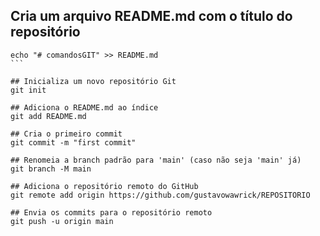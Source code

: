 ## Cria um arquivo README.md com o título do repositório
````
echo "# comandosGIT" >> README.md
```

## Inicializa um novo repositório Git
git init

## Adiciona o README.md ao índice
git add README.md

## Cria o primeiro commit
git commit -m "first commit"

## Renomeia a branch padrão para 'main' (caso não seja 'main' já)
git branch -M main

## Adiciona o repositório remoto do GitHub
git remote add origin https://github.com/gustavowawrick/REPOSITORIO

## Envia os commits para o repositório remoto
git push -u origin main
